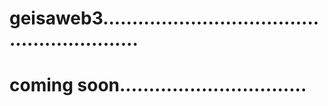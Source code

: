 # geisaweb3...........................................................
# coming soon................................
